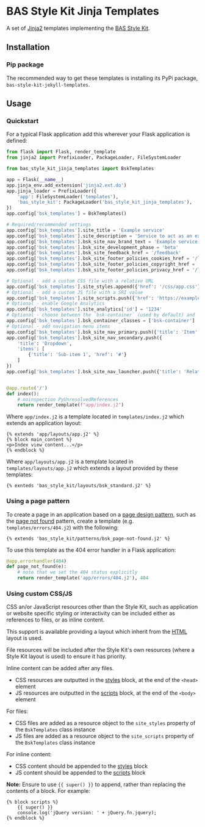 # BAS Style Kit Jinja Templates

A set of [Jinja2](http://jinja.pocoo.org) templates implementing the [BAS Style Kit](https://style-kit.web.bas.ac.uk).

## Installation

### Pip package

The recommended way to get these templates is installing its PyPi package, `bas-style-kit-jekyll-templates`.

## Usage

### Quickstart

For a typical Flask application add this wherever your Flask application is defined:

```python
from flask import Flask, render_template
from jinja2 import PrefixLoader, PackageLoader, FileSystemLoader

from bas_style_kit_jinja_templates import BskTemplates

app = Flask(__name__)
app.jinja_env.add_extension('jinja2.ext.do')
app.jinja_loader = PrefixLoader({
    'app': FileSystemLoader('templates'),
    'bas_style_kit': PackageLoader('bas_style_kit_jinja_templates'),
})
app.config['bsk_templates'] = BskTemplates()

# Required/recommended settings
app.config['bsk_templates'].site_title = 'Example service'
app.config['bsk_templates'].site_description = 'Service to act as an example'
app.config['bsk_templates'].bsk_site_nav_brand_text = 'Example service'
app.config['bsk_templates'].bsk_site_development_phase = 'beta'
app.config['bsk_templates'].bsk_site_feedback_href = '/feedback'
app.config['bsk_templates'].bsk_site_footer_policies_cookies_href = '/legal/cookies'
app.config['bsk_templates'].bsk_site_footer_policies_copyright_href = '/legal/copyright'
app.config['bsk_templates'].bsk_site_footer_policies_privacy_href = '/legal/privacy'

# Optional - add a custom CSS file with a relative URL
app.config['bsk_templates'].site_styles.append({'href': '/css/app.css'})
# Optional - add a custom JS file with a SRI value
app.config['bsk_templates'].site_scripts.push({'href': 'https://example.com/js/example.js', 'integrity': 'abc123'})
# Optional - enable Google Analytics
app.config['bsk_templates'].site_analytics['id'] = '1234'
# Optional - choose between the `bsk-container` (used by default) and `bsk-container-fluid` layout container
app.config['bsk_templates'].bsk_container_classes = ['bsk-container']
# Optional - add navigation menu items
app.config['bsk_templates'].bsk_site_nav_primary.push({'title': 'Item', 'href': '#'})
app.config['bsk_templates'].bsk_site_nav_secondary.push({
    'title': 'Dropdown', 
    'items': [
        {'title': 'Sub-item 1', 'href': '#'}
    ]
})
app.config['bsk_templates'].bsk_site_nav_launcher.push({'title': 'Related service', 'href': 'https://example.com'})


@app.route('/')
def index():
    # noinspection PyUnresolvedReferences
    return render_template(f"app/index.j2")
```

Where `app/index.j2` is a template located in `templates/index.j2` which extends an application layout:

```jinja2
{% extends 'app/layouts/app.j2' %}
{% block main_content %}
<p>Index view content...</p>
{% endblock %}
```

Where `app/layouts/app.j2` is a template located in `templates/layouts/app.j2` which extends a layout provided by these
templates:

```jinja2
{% exnteds 'bas_style_kit/layouts/bsk_standard.j2' %}
```

### Using a page pattern

To create a page in an application based on a 
[page design pattern](https://gitlab.data.bas.ac.uk/web-apps/bsk/bas-style-kit-pug-templates/tree/master#page-patterns), 
such as the [page not found](https://style-kit.web.bas.ac.uk/patterns/page-not-found/) pattern, create a template (e.g. 
`templates/errors/404.j2`) with the following:

```jinja2
{% extends 'bas_style_kit/patterns/bsk_page-not-found.j2' %}
```

To use this template as the 404 error handler in a Flask application:

```python
@app.errorhandler(404)
def page_not_found(e):
    # note that we set the 404 status explicitly
    return render_template('app/errors/404.j2'), 404

```

### Using custom CSS/JS

CSS an/or JavaScript resources other than the Style Kit, such as application or website specific styling or 
interactivity can be included either as references to files, or as inline content.

This support is available providing a layout which inherit from the [HTML]() layout is used.

File resources will be included after the Style Kit's own resources (where a Style Kit layout is used) to ensure it has
priority. 

Inline content can be added after any files.

* CSS resources are outputted in the [styles]() block, at the end of the `<head>` element
* JS resources are outputted in the [scripts]() block, at the end of the `<body>` element

For files:

* CSS files are added as a resource object to the `site_styles` property of the `BskTemplates` class instance
* JS files are added as a resource object to the `site_scripts` property of the `BskTemplates` class instance

For inline content:

* CSS content should be appended to the [styles]() block
* JS content should be appended to the [scripts]() block

**Note:** Ensure to use `{{ super() }}` to append, rather than replacing the contents of a block. For example:

```jinja2
{% block scripts %}
    {{ super() }}
    console.log('jQuery version: ' + jQuery.fn.jquery);
{% endblock %}
```

